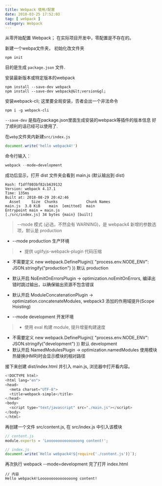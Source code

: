 ```yaml
---
title: Webpack 使用/配置
date: 2018-03-25 17:52:03
tag: [ webpack ]
category: Webpack
---
```

从零开始配置 Webpack； 在实际项目开发中，零配置是不存在的。
<!-- more -->
新建一个webpa文件夹， 初始化改文件夹
```
npm init
```
目的是生成 `package.json` 文件.

安装最新版本或特定版本的webpack
```
npm install --save-dev webpack
npm install --save-dev webpack@&lt;version&gl;
```

安装webpack-cli; 这里要全局安装，否者会出一个非法命令
```
npm i -g webpack-cli
```
`--save-dev` 是指在package.json里面生成安装的webpack等插件的版本信息
好了顺利的话已经可以使用了.

在`webp`文件夹内新建`src/index.js`
```javascript
document.write('hello webpack4!')
```

命令行输入：
```javascript
webpack --mode=development
```

成功后显示，打开 dist 文件夹会看到 main.js (默认输出到 dist)
```
Hash: f1dff803bf82cb639132
Version: webpack 4.17.1
Time: 135ms
Built at: 2018-08-29 20:42:46
  Asset     Size  Chunks             Chunk Names
main.js  3.8 KiB    main  [emitted]  main
Entrypoint main = main.js
[./src/index.js] 34 bytes {main} [built]
```

> --mode 模式 (必选，不然会有 WARNING)，是 webpack4 新增的参数选项，默认是 production

* --mode production 生产环境

 > * 提供 uglifyjs-webpack-plugin 代码压缩
  * 不需要定义 new webpack.DefinePlugin({ "process.env.NODE_ENV": JSON.stringify("production") }) 默认 production
  * 默认开启 NoEmitOnErrorsPlugin -> optimization.noEmitOnErrors, 编译出错时跳过输出，以确保输出资源不包含错误
  * 默认开启 ModuleConcatenationPlugin -> optimization.concatenateModules, webpack3 添加的作用域提升(Scope Hoisting)


* --mode development 开发环境

 > * 使用 eval 构建 module, 提升增量构建速度
  * 不需要定义 new webpack.DefinePlugin({ "process.env.NODE_ENV": JSON.stringify("development") }) 默认 development
  * 默认开启 NamedModulesPlugin -> optimization.namedModules 使用模块热替换(HMR)时会显示模块的相对路径


接下来创建 dist/index.html 并引入 main.js, 浏览器中打开看内容。
```javascript
<!DOCTYPE html>
<html lang="en">
<head>
  <meta charset="UTF-8">
  <title>webpack-simple</title>
</head>
<body>
  <script type="text/javascript" src="./main.js"></script>
</body>
</html>
```

再创建一个文件 src/content.js, 在 src/index.js 中引入该模块
```javascript
// content.js
module.exports = 'Looooooooooooooong content!';
```

```javascript
// index.js
document.write(`Hello webpack4!${require('./content.js')}`);
```

再次执行 webpack --mode=development 完了打开 index.html
```
// 内容
Hello webpack4!Looooooooooooooong content!
```
